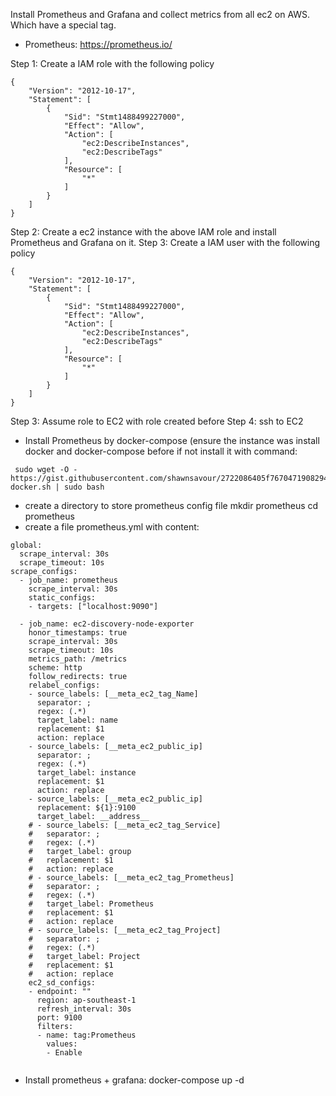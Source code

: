 Install Prometheus and Grafana and collect metrics from all ec2 on AWS. Which have a special tag.
- Prometheus: https://prometheus.io/

Step 1: Create a IAM role with the following policy
```
{
    "Version": "2012-10-17",
    "Statement": [
        {
            "Sid": "Stmt1488499227000",
            "Effect": "Allow",
            "Action": [
                "ec2:DescribeInstances",
                "ec2:DescribeTags"
            ],
            "Resource": [
                "*"
            ]
        }
    ]
}
```
Step 2: Create a ec2 instance with the above IAM role and install Prometheus and Grafana on it.
Step 3: Create a IAM user with the following policy
```
{
    "Version": "2012-10-17",
    "Statement": [
        {
            "Sid": "Stmt1488499227000",
            "Effect": "Allow",
            "Action": [
                "ec2:DescribeInstances",
                "ec2:DescribeTags"
            ],
            "Resource": [
                "*"
            ]
        }
    ]
}
```
Step 3: Assume role to EC2 with role created before
Step 4: ssh to EC2
- Install Prometheus by docker-compose (ensure the instance was install docker and docker-compose before if not install it with command: 
```
 sudo wget -O - https://gist.githubusercontent.com/shawnsavour/2722086405f7670471908294eed84e76/raw/734f666c7c9bdabe2d09b769f5c7cf48ee756394/debian-docker.sh | sudo bash 
 ```
- create a directory to store prometheus config file 
mkdir prometheus
cd prometheus
- create a file prometheus.yml with content:
```
global:
  scrape_interval: 30s
  scrape_timeout: 10s
scrape_configs:
  - job_name: prometheus
    scrape_interval: 30s 
    static_configs:
    - targets: ["localhost:9090"]

  - job_name: ec2-discovery-node-exporter
    honor_timestamps: true
    scrape_interval: 30s
    scrape_timeout: 10s
    metrics_path: /metrics
    scheme: http
    follow_redirects: true
    relabel_configs:
    - source_labels: [__meta_ec2_tag_Name]
      separator: ;
      regex: (.*)
      target_label: name
      replacement: $1
      action: replace
    - source_labels: [__meta_ec2_public_ip]
      separator: ;
      regex: (.*)
      target_label: instance
      replacement: $1
      action: replace
    - source_labels: [__meta_ec2_public_ip]
      replacement: ${1}:9100
      target_label: __address__
    # - source_labels: [__meta_ec2_tag_Service]
    #   separator: ;
    #   regex: (.*)
    #   target_label: group
    #   replacement: $1
    #   action: replace
    # - source_labels: [__meta_ec2_tag_Prometheus]
    #   separator: ;
    #   regex: (.*)
    #   target_label: Prometheus
    #   replacement: $1
    #   action: replace
    # - source_labels: [__meta_ec2_tag_Project]
    #   separator: ;
    #   regex: (.*)
    #   target_label: Project
    #   replacement: $1
    #   action: replace
    ec2_sd_configs:
    - endpoint: ""
      region: ap-southeast-1
      refresh_interval: 30s
      port: 9100
      filters:
      - name: tag:Prometheus
        values:
        - Enable


```
-   Install prometheus + grafana: docker-compose up -d


